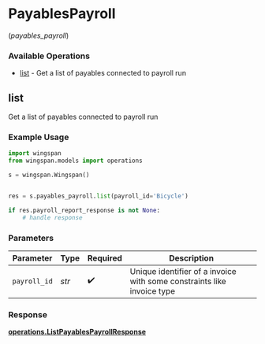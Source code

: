 # PayablesPayroll
(*payables_payroll*)

### Available Operations

* [list](#list) - Get a list of payables connected to payroll run

## list

Get a list of payables connected to payroll run

### Example Usage

```python
import wingspan
from wingspan.models import operations

s = wingspan.Wingspan()


res = s.payables_payroll.list(payroll_id='Bicycle')

if res.payroll_report_response is not None:
    # handle response
```

### Parameters

| Parameter                                                              | Type                                                                   | Required                                                               | Description                                                            |
| ---------------------------------------------------------------------- | ---------------------------------------------------------------------- | ---------------------------------------------------------------------- | ---------------------------------------------------------------------- |
| `payroll_id`                                                           | *str*                                                                  | :heavy_check_mark:                                                     | Unique identifier of a invoice with some constraints like invoice type |


### Response

**[operations.ListPayablesPayrollResponse](../../models/operations/listpayablespayrollresponse.md)**

